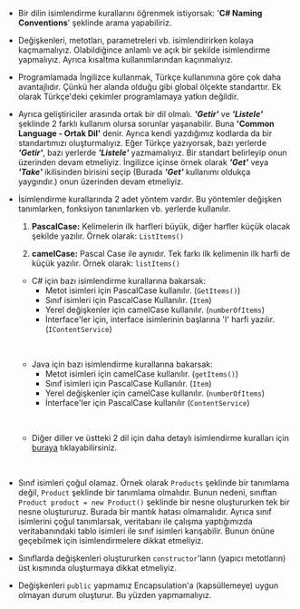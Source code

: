 - Bir dilin isimlendirme kurallarını öğrenmek istiyorsak: '**C# Naming Conventions**' şeklinde arama yapabiliriz.

- Değişkenleri, metotları, parametreleri vb. isimlendirirken kolaya kaçmamalıyız. Olabildiğince anlamlı ve açık bir şekilde isimlendirme yapmalıyız. Ayrıca kısaltma kullanımlarından kaçınmalıyız.

- Programlamada İngilizce kullanmak, Türkçe kullanımına göre çok daha avantajlıdır. Çünkü her alanda olduğu gibi global ölçekte standarttır. Ek olarak Türkçe'deki çekimler programlamaya yatkın değildir.

- Ayrıca geliştiriciler arasında ortak bir dil olmalı. ***'Getir'*** ve ***'Listele'*** şeklinde 2 farklı kullanım olursa sorunlar yaşanabilir. Buna **'Common Language - Ortak Dil'** denir. Ayrıca kendi yazdığımız kodlarda da bir standartımızı oluşturmalıyız. Eğer Türkçe yazıyorsak, bazı yerlerde ***'Getir'***, bazı yerlerde ***'Listele'*** yazmamalıyız. Bir standart belirleyip onun üzerinden devam etmeliyiz. İngilizce içinse örnek olarak ***'Get'*** veya ***'Take'*** ikilisinden birisini seçip (Burada ***'Get'***  kullanımı oldukça yaygındır.) onun üzerinden devam etmeliyiz.

- İsimlendirme kurallarında 2 adet yöntem vardır. Bu yöntemler değişken tanımlarken, fonksiyon tanımlarken vb. yerlerde kullanılır.

    1. **PascalCase:** Kelimelerin ilk harfleri büyük, diğer harfler küçük olacak şekilde yazılır. Örnek olarak: ```ListItems()```
        
    
    2. **camelCase:** Pascal Case ile aynıdır. Tek farkı ilk kelimenin ilk harfi de küçük yazılır. Örnek olarak: ```listItems()```
        
    - C# için bazı isimlendirme kurallarına bakarsak:
        - Metot isimleri için PascalCase kullanılır. (```GetItems()```)
        - Sınıf isimleri için PascalCase Kullanılır. (```Item```) 
        - Yerel değişkenler için camelCase kullanılır. (```numberOfItems```)
        - İnterface'ler için, interface isimlerinin başlarına 'I' harfi yazılır. (```IContentService```)
    
    &nbsp;
    
    - Java için bazı isimlendirme kurallarına bakarsak:
        - Metot isimleri için camelCase kullanılır. (```getItems()```)
        - Sınıf isimleri için PascalCase Kullanılır. (```Item```) 
        - Yerel değişkenler için camelCase kullanılır. (```numberOfItems```)
        - İnterface'ler için PascalCase kullanılır (```ContentService```)
    
    &nbsp;
    - Diğer diller ve üstteki 2 dil için daha detaylı isimlendirme kuralları için [buraya](https://github.com/ktaranov/naming-convention) tıklayabilirsiniz.

    &nbsp;

- Sınıf isimleri çoğul olamaz. Örnek olarak ```Products``` şeklinde bir tanımlama değil, ```Product``` şeklinde bir tanımlama olmalıdır. Bunun nedeni, sınıftan ```Product product = new Product()``` şeklinde bir nesne oluştururken tek bir nesne oluştururuz. Burada bir mantık hatası olmamalıdır. Ayrıca sınıf isimlerini çoğul tanımlarsak, veritabanı ile çalışma yaptığımızda veritabanındaki tablo isimleri ile sınıf isimleri karışabilir. Bunun önüne geçebilmek için isimlendirmelere dikkat etmeliyiz.


- Sınıflarda değişkenleri oluştururken ```constructor```'ların (yapıcı metotların) üst kısmında oluşturmaya dikkat etmeliyiz.

- Değişkenleri ```public``` yapmamız Encapsulation'a (kapsüllemeye) uygun olmayan durum oluşturur. Bu yüzden yapmamalıyız.